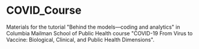# COVID_Course
Materials for the tutorial "Behind the models—coding and analytics" in Columbia Mailman School of Public Health course "COVID-19 From Virus to Vaccine: Biological, Clinical, and Public Health Dimensions".
